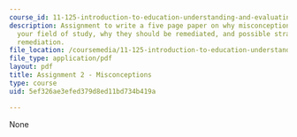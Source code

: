 ```yaml
---
course_id: 11-125-introduction-to-education-understanding-and-evaluating-education-spring-2009
description: Assignment to write a five page paper on why misconception persist in
  your field of study, why they should be remediated, and possible strategies for
  remediation.
file_location: /coursemedia/11-125-introduction-to-education-understanding-and-evaluating-education-spring-2009/5ef326ae3efed379d8ed11bd734b419a_MIT11_125s09_assn_Assignment02.pdf
file_type: application/pdf
layout: pdf
title: Assignment 2 - Misconceptions
type: course
uid: 5ef326ae3efed379d8ed11bd734b419a

---
```

None
